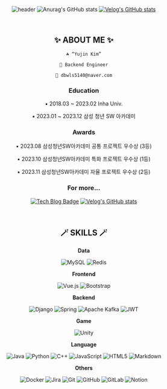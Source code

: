 <div align="center">
  
![header](https://capsule-render.vercel.app/api?type=soft&color=0:FEFAE0,100:A9B388&height=150&animation=twinkling&section=footer&text=Welecome%20to%20Flowerdonk's%20Github🌿&fontSize=40&fontColor=5F6F52)
![Anurag's GitHub stats](https://github-readme-stats.vercel.app/api/top-langs/?username=flowerdonk&exclude_repo=flowerdonk.github.io&layout=compact&theme=solarized-light) [![Velog's GitHub stats](https://velog-readme-stats.vercel.app/api/list?name=flowerdonk)](https://velog.io/@flowerdonk)

</div>
<br>

<div align="center">
  
## ✨ ABOUT ME ✨

```
☘️ “Yujin Kim”

👔 Backend Engineer

📧 dbwls5140@naver.com
```

### Education 

▪️  2018.03 ~ 2023.02 Inha Univ.

▪️  2023.01 ~ 2023.12 삼성 청년 SW 아카데미

### Awards

▪️ 2023.08 삼성청년SW아카데미 공통 프로젝트 우수상 (3등)

▪️ 2023.10 삼성청년SW아카데미 특화 프로젝트 우수상 (1등)

▪️ 2023.11 삼성청년SW아카데미 자율 프로젝트 우수상 (2등)

### For more...
[![Tech Blog Badge](http://img.shields.io/badge/-Tech%20blog-black?style=flat&logo=notion&link=https://bit.ly/flowerdonk)](https://bit.ly/flowerdonk)
[![Velog's GitHub stats](https://velog-readme-stats.vercel.app/api/badge?name=flowerdonk's%20Velog)](https://velog.io/@flowerdonk)

</div>
<br>

<div align="center">
  
## 🪄 SKILLS 🪄
  
**Data**

![MySQL](https://img.shields.io/badge/mysql-4479A1.svg?style=flat&logo=mysql&logoColor=white)
![Redis](https://img.shields.io/badge/redis-%23DD0031.svg?style=flat&logo=redis&logoColor=white)


**Frontend**

![Vue.js](https://img.shields.io/badge/vuejs-%2335495e.svg?style=flat&logo=vuedotjs&logoColor=%234FC08D)
![Bootstrap](https://img.shields.io/badge/bootstrap-%238511FA.svg?style=flat&logo=bootstrap&logoColor=white)

**Backend**

![Django](https://img.shields.io/badge/django-%23092E20.svg?style=flat&logo=django&logoColor=white)
![Spring](https://img.shields.io/badge/spring-%236DB33F.svg?style=flat&logo=spring&logoColor=white)
![Apache Kafka](https://img.shields.io/badge/Apache%20Kafka-000?style=flat&logo=apachekafka)
![JWT](https://img.shields.io/badge/JWT-black?style=flat&logo=JSON%20web%20tokens)

**Game**

![Unity](https://img.shields.io/badge/unity-%23000000.svg?style=flat&logo=unity&logoColor=white)

**Language**

![Java](https://img.shields.io/badge/java-%23ED8B00.svg?style=flat&logo=openjdk&logoColor=white)
![Python](https://img.shields.io/badge/python-3670A0?style=flat&logo=python&logoColor=ffdd54)
![C++](https://img.shields.io/badge/c++-%2300599C.svg?style=flat&logo=c%2B%2B&logoColor=white)
![JavaScript](https://img.shields.io/badge/javascript-%23323330.svg?style=flat&logo=javascript&logoColor=%23F7DF1E)
![HTML5](https://img.shields.io/badge/html5-%23E34F26.svg?style=flat&logo=html5&logoColor=white)
![Markdown](https://img.shields.io/badge/markdown-%23000000.svg?style=flat&logo=markdown&logoColor=white)

**Others**

![Docker](https://img.shields.io/badge/docker-%230db7ed.svg?style=flat&logo=docker&logoColor=white)
![Jira](https://img.shields.io/badge/jira-%230A0FFF.svg?style=flat&logo=jira&logoColor=white)
![Git](https://img.shields.io/badge/git-%23F05033.svg?style=flat&logo=git&logoColor=white)
![GitHub](https://img.shields.io/badge/github-%23121011.svg?style=flat&logo=github&logoColor=white)
![GitLab](https://img.shields.io/badge/gitlab-%23181717.svg?style=flat&logo=gitlab&logoColor=white)
![Notion](https://img.shields.io/badge/Notion-%23000000.svg?style=flat&logo=notion&logoColor=white)

</div>
